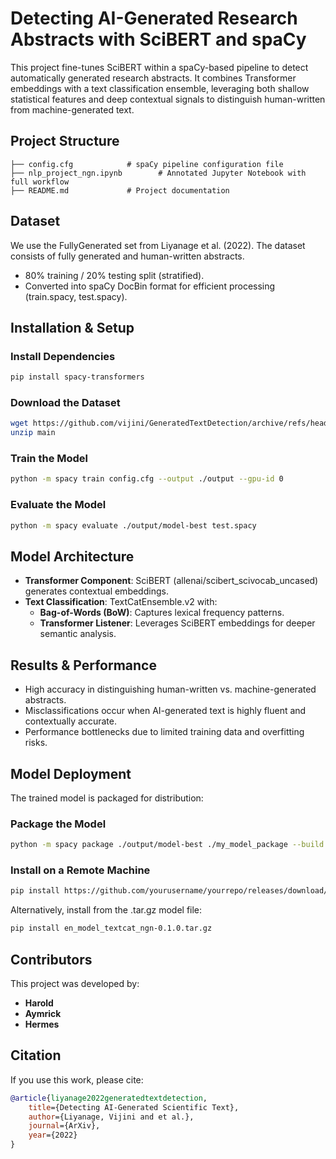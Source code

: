 # Detecting AI-Generated Research Abstracts with SciBERT and spaCy

This project fine-tunes SciBERT within a spaCy-based pipeline to detect automatically generated research abstracts. It combines Transformer embeddings with a text classification ensemble, leveraging both shallow statistical features and deep contextual signals to distinguish human-written from machine-generated text.

## Project Structure

```
├── config.cfg            # spaCy pipeline configuration file
├── nlp_project_ngn.ipynb        # Annotated Jupyter Notebook with full workflow
├── README.md             # Project documentation
```

## Dataset

We use the FullyGenerated set from Liyanage et al. (2022). The dataset consists of fully generated and human-written abstracts.
- 80% training / 20% testing split (stratified).
- Converted into spaCy DocBin format for efficient processing (train.spacy, test.spacy).

## Installation & Setup

### Install Dependencies

```bash
pip install spacy-transformers
```

### Download the Dataset

```bash
wget https://github.com/vijini/GeneratedTextDetection/archive/refs/heads/main.zip
unzip main
```

### Train the Model

```bash
python -m spacy train config.cfg --output ./output --gpu-id 0
```

### Evaluate the Model

```bash
python -m spacy evaluate ./output/model-best test.spacy
```


## Model Architecture

- **Transformer Component**: SciBERT (allenai/scibert_scivocab_uncased) generates contextual embeddings.
- **Text Classification**: TextCatEnsemble.v2 with:
    - **Bag-of-Words (BoW)**: Captures lexical frequency patterns.
    - **Transformer Listener**: Leverages SciBERT embeddings for deeper semantic analysis.

## Results & Performance

- High accuracy in distinguishing human-written vs. machine-generated abstracts.
- Misclassifications occur when AI-generated text is highly fluent and contextually accurate.
- Performance bottlenecks due to limited training data and overfitting risks.

## Model Deployment

The trained model is packaged for distribution:

### Package the Model

```bash
python -m spacy package ./output/model-best ./my_model_package --build wheel --create-meta
```

### Install on a Remote Machine

```bash
pip install https://github.com/yourusername/yourrepo/releases/download/v1.0.0/your_model.whl
```

Alternatively, install from the .tar.gz model file:

```bash
pip install en_model_textcat_ngn-0.1.0.tar.gz
```

## Contributors

This project was developed by:
- **Harold** 
- **Aymrick**
- **Hermes**

## Citation

If you use this work, please cite:

```bibtex
@article{liyanage2022generatedtextdetection,
    title={Detecting AI-Generated Scientific Text},
    author={Liyanage, Vijini and et al.},
    journal={ArXiv},
    year={2022}
}
```
